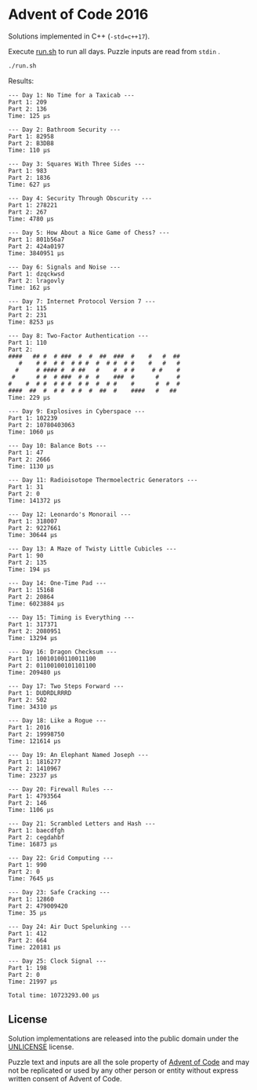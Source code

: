 # Advent of Code 2016

Solutions implemented in C++ (`-std=c++17`).

Execute [run.sh](run.sh) to run all days. Puzzle inputs are read from `stdin` .

```sh 
./run.sh 
```

Results:

```
--- Day 1: No Time for a Taxicab ---
Part 1: 209
Part 2: 136
Time: 125 μs

--- Day 2: Bathroom Security ---
Part 1: 82958
Part 2: B3DB8
Time: 110 μs

--- Day 3: Squares With Three Sides ---
Part 1: 983
Part 2: 1836
Time: 627 μs

--- Day 4: Security Through Obscurity ---
Part 1: 278221
Part 2: 267
Time: 4780 μs

--- Day 5: How About a Nice Game of Chess? ---
Part 1: 801b56a7
Part 2: 424a0197
Time: 3840951 μs

--- Day 6: Signals and Noise ---
Part 1: dzqckwsd
Part 2: lragovly
Time: 162 μs

--- Day 7: Internet Protocol Version 7 ---
Part 1: 115
Part 2: 231
Time: 8253 μs

--- Day 8: Two-Factor Authentication ---
Part 1: 110
Part 2:
####   ## #  # ###  #  #  ##  ###  #    #   #  ##
   #    # #  # #  # # #  #  # #  # #    #   #   #
  #     # #### #  # ##   #    #  # #     # #    #
 #      # #  # ###  # #  #    ###  #      #     #
#    #  # #  # # #  # #  #  # #    #      #  #  #
####  ##  #  # #  # #  #  ##  #    ####   #   ##
Time: 229 μs

--- Day 9: Explosives in Cyberspace ---
Part 1: 102239
Part 2: 10780403063
Time: 1060 μs

--- Day 10: Balance Bots ---
Part 1: 47
Part 2: 2666
Time: 1130 μs

--- Day 11: Radioisotope Thermoelectric Generators ---
Part 1: 31
Part 2: 0
Time: 141372 μs

--- Day 12: Leonardo's Monorail ---
Part 1: 318007
Part 2: 9227661
Time: 30644 μs

--- Day 13: A Maze of Twisty Little Cubicles ---
Part 1: 90
Part 2: 135
Time: 194 μs

--- Day 14: One-Time Pad ---
Part 1: 15168
Part 2: 20864
Time: 6023884 μs

--- Day 15: Timing is Everything ---
Part 1: 317371
Part 2: 2080951
Time: 13294 μs

--- Day 16: Dragon Checksum ---
Part 1: 10010100110011100
Part 2: 01100100101101100
Time: 209480 μs

--- Day 17: Two Steps Forward ---
Part 1: DUDRDLRRRD
Part 2: 502
Time: 34310 μs

--- Day 18: Like a Rogue ---
Part 1: 2016
Part 2: 19998750
Time: 121614 μs

--- Day 19: An Elephant Named Joseph ---
Part 1: 1816277
Part 2: 1410967
Time: 23237 μs

--- Day 20: Firewall Rules ---
Part 1: 4793564
Part 2: 146
Time: 1106 μs

--- Day 21: Scrambled Letters and Hash ---
Part 1: baecdfgh
Part 2: cegdahbf
Time: 16873 μs

--- Day 22: Grid Computing ---
Part 1: 990
Part 2: 0
Time: 7645 μs

--- Day 23: Safe Cracking ---
Part 1: 12860
Part 2: 479009420
Time: 35 μs

--- Day 24: Air Duct Spelunking ---
Part 1: 412
Part 2: 664
Time: 220181 μs

--- Day 25: Clock Signal ---
Part 1: 198
Part 2: 0
Time: 21997 μs

Total time: 10723293.00 μs
```

## License

Solution implementations are released into the public domain under the [UNLICENSE](/UNLICENSE) license.

Puzzle text and inputs are all the sole property of [Advent of Code](https://adventofcode.com/) and may not be replicated or used by any other person or entity without express written consent of Advent of Code.
